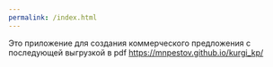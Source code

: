 ```yaml
---
permalink: /index.html
---
```

Это приложение для создания коммерческого предложения с последующей выгрузкой в pdf
https://mnpestov.github.io/kurgi_kp/